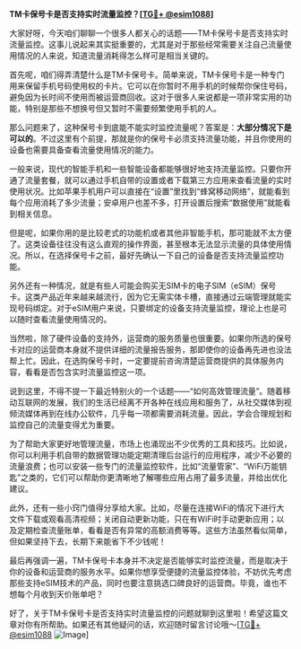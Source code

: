 **TM卡保号卡是否支持实时流量监控？[[TG💪+ @esim1088](https://t.me/s/esim1088)]**

大家好呀，今天咱们聊聊一个很多人都关心的话题——TM卡保号卡是否支持实时流量监控。这事儿说起来其实挺重要的，尤其是对于那些经常需要关注自己流量使用情况的人来说，知道流量消耗得怎么样可是相当关键的。

首先呢，咱们得弄清楚什么是TM卡保号卡。简单来说，TM卡保号卡是一种专门用来保留手机号码使用权的卡片。它可以在你暂时不用手机的时候帮你保住号码，避免因为长时间不使用而被运营商回收。这对于很多人来说都是一项非常实用的功能，特别是那些不想换号但又暂时不需要频繁使用手机的人。

那么问题来了，这种保号卡到底能不能实时监控流量呢？答案是：**大部分情况下是可以的**。不过这里有个前提，那就是你的保号卡必须支持流量功能，并且你使用的设备也需要具备查看流量使用情况的能力。

一般来说，现代的智能手机和一些智能设备都能够很好地支持流量监控。只要你开通了流量套餐，就可以通过手机自带的设置或者下载第三方应用来查看流量的实时使用状况。比如苹果手机用户可以直接在“设置”里找到“蜂窝移动网络”，就能看到每个应用消耗了多少流量；安卓用户也差不多，打开设置后搜索“数据使用”就能看到相关信息。

但是呢，如果你用的是比较老式的功能机或者其他非智能手机，那可能就不太方便了。这类设备往往没有这么直观的操作界面，甚至根本无法显示流量的具体使用情况。所以，在选择保号卡之前，最好先确认一下自己的设备是否支持流量监控功能。

另外还有一种情况，就是有些人可能会购买无SIM卡的电子SIM（eSIM）保号卡。这类产品近年来越来越流行，因为它无需实体卡槽，直接通过云端管理就能实现号码绑定。对于eSIM用户来说，只要绑定的设备支持流量监控，理论上也是可以随时查看流量使用情况的。

当然啦，除了硬件设备的支持外，运营商的服务质量也很重要。如果你所选的保号卡对应的运营商本身就不提供详细的流量报告服务，那即使你的设备再先进也没法帮上忙。因此，在选购保号卡时，一定要提前咨询清楚运营商提供的具体服务内容，看看是否包含实时流量监控这一项。

说到这里，不得不提一下最近特别火的一个话题——“如何高效管理流量”。随着移动互联网的发展，我们的生活已经离不开各种在线应用和服务了，从社交媒体到视频流媒体再到在线办公软件，几乎每一项都需要消耗流量。因此，学会合理规划和监控自己的流量变得尤为重要。

为了帮助大家更好地管理流量，市场上也涌现出不少优秀的工具和技巧。比如说，你可以利用手机自带的数据管理功能定期清理后台运行的应用程序，减少不必要的流量浪费；也可以安装一些专门的流量监控软件，比如“流量管家”、“WiFi万能钥匙”之类的，它们可以帮助你更清晰地了解哪些应用占用了最多流量，并给出优化建议。

此外，还有一些小窍门值得分享给大家。比如，尽量在连接WiFi的情况下进行大文件下载或观看高清视频；关闭自动更新功能，只在有WiFi时手动更新应用；以及定期检查流量账单，看看是否有异常的高额消费等等。这些方法虽然看似简单，但如果坚持下去，长期下来能省下不少钱呢！

最后再强调一遍，TM卡保号卡本身并不决定是否能够实时监控流量，而是取决于你的设备和运营商的服务水平。如果你想享受便捷的流量监控体验，不妨优先考虑那些支持eSIM技术的产品，同时也要注意挑选口碑良好的运营商。毕竟，谁也不想每个月收到天价账单吧？

好了，关于TM卡保号卡是否支持实时流量监控的问题就聊到这里啦！希望这篇文章对你有所帮助。如果还有其他疑问的话，欢迎随时留言讨论哦～[[TG💪+ @esim1088](https://t.me/s/esim1088) ![Image](https://i.postimg.cc/4NQfJmqS/Snipaste-2025-05-13-00-14-12.png)]